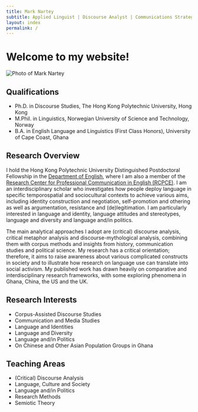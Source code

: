 ```yaml
---
title: Mark Nartey
subtitle: Applied Linguist | Discourse Analyst | Communications Strategist
layout: index
permalink: /
---
```

# Welcome to my website!

![Photo of Mark Nartey](../assets/img/Headshot2.jpg 'Photo of Mark Nartey')

## Qualifications

* Ph.D. in Discourse Studies, The Hong Kong Polytechnic University, Hong Kong
* M.Phil. in Linguistics, Norwegian University of Science and Technology, Norway
* B.A. in English Language and Linguistics (First Class Honors), University of Cape Coast, Ghana

## Research Overview

I hold the Hong Kong Polytechnic University Distinguished Postdoctoral Fellowship in the [Department of English](https://www.polyu.edu.hk/engl/), where I am also a member of the [Research Center for Professional Communication in English (RCPCE)](http://rcpce.engl.polyu.edu.hk/rcpce/). I am an interdisciplinary scholar who investigates how people deploy language in specific temporospatial and sociocultural contexts to achieve various aims, including identity construction and negotiation, self-promotion and othering as well as argumentation, resistance and (de)legitimation. I am particularly interested in language and identity, language attitudes and stereotypes, language and diversity and language and/in politics.

The main analytical approaches I adopt are (critical) discourse analysis, critical metaphor analysis and discourse-mythological analysis, combining them with corpus methods and insights from history, communication studies and political science. My research has a critical orientation; therefore, it aims to raise awareness about various complicated constructs in society and to illustrate how research on language use can translate into social activism. My published work has drawn heavily on comparative and interdisciplinary research frameworks, with some exploring phenomena in Ghana, China, the US and the UK. 

## Research Interests

* Corpus-Assisted Discourse Studies
* Communication and Media Studies
* Language and Identities
* Language and Diversity
* Language and/in Politics
* On Chinese and Other Asian Population Groups in Ghana

## Teaching Areas

* (Critical) Discourse Analysis
* Language, Culture and Society
* Language and/in Politics
* Research Methods
* Semiotic Theory